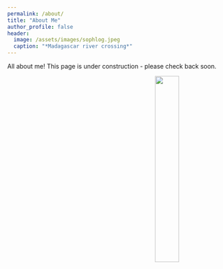 ```yaml
---
permalink: /about/
title: "About Me"
author_profile: false
header:
  image: /assets/images/sophlog.jpeg
  caption: "*Madagascar river crossing*"
---
```


All about me! This page is under construction - please check back soon.


<img align="right" width="33%" margin-left="20px" src="/assets/images/aboutme1.jpg">


